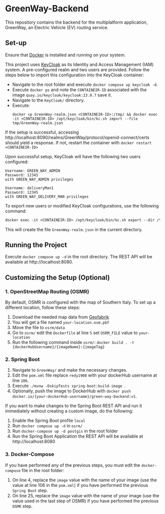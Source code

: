 # GreenWay-Backend
This repository contains the backend for the multiplatform application,
GreenWay, an Electric Vehicle (EV) routing service.

## Set-up

Ensure that [Docker](https://www.docker.com/) is installed and running on your system.

This project uses [KeyCloak](https://www.keycloak.org/) as its Identity and Access Management (IAM) system. 
A pre-configured realm and two users are provided. 
Follow the steps below to import this configuration into the KeyCloak container:

- Navigate to the root folder and execute ```docker compose up keycloak -d```.
- Execute ```docker ps``` and note the ```CONTAINEIR-ID``` associated with the image ```quay.io/keycloak/keycloak:23.0.7``` save it.
- Navigate to the ```KeyCloak/``` directory.
- Execute: 
  ```dokcerfile 
  docker cp GreenWay-realm.json <CONTAINEIR-ID>:/tmp/ && docker exec -it <CONTAINEIR-ID> /opt/keycloak/bin/kc.sh import --file tmp/GreenWay-realm.json
  ```

If the setup is successful, 
accessing http://localhost:8090/realms/GreenWay/protocol/openid-connect/certs should yield a response. 
If not, restart the container with ```docker restart <CONTAINEIR-ID>```

Upon successful setup, KeyCloak will have the following two users configured:

```
Username: GREEN_WAY_ADMIN
Password: 12345
with GREEN_WAY_ADMIN privileges
```

```
Username: deliveryMan1
Password: 12345
with GREEN_WAY_DELIVERY_MAN privileges
```

To export new users or modified KeyCloak configurations, use the following command:
```dockerfile 
docker exec -it <CONTAINEIR-ID> /opt/keycloak/bin/kc.sh export --dir /tmp --users realm_file && docker cp <CONTAINEIR-ID>:/tmp/GreenWay-realm.json .
```

This will create the file ```GreenWay-realm.json``` in the current directory.

## Running the Project

Execute ```docker compose up -d``` in the root directory. The REST API will be available at http://localhost:8080.

## Customizing the Setup (Optional)

### 1. OpenStreetMap Routing (OSMR)

By default, OSMR is configured with the map of Southern Italy. To set up a different location, follow these steps:

1. Download the needed map data from [Geofabrik](https://www.geofabrik.de/)
2. You will get a file named ```your-location.osm.pbf```
3. Move the file to ```osrm/data```
4. Go to ```osrm/``` edit the ```Dockerfile``` at line ```5``` set ```OSRM_FILE``` value to ```your-location```
5. Run the following command inside ```osrm/```: ```docker build . -t {dockerHubUsername}/{imageName}:{imageTag}```


### 2. Spring Boot

1. Navigate to ```GreenWay/``` and make the necessary changes.
2. Edit the ```pom.xml``` file replace ```redy1908``` with your dockerHub username at line ```106```.
3. Execute ```./mvnw -DskipTests spring-boot:build-image ```.
4. Optionally, push the image to DockerHub with ```docker push docker.io/{your-dockerHub-username}/green-way-backend:v1```.

If you want to make changes to the Spring Boot REST API and run it immediately without creating a custom image, 
do the following:
    
1. Enable the Spring Boot profile ```local```
2. Run ```docker compose up -d``` in ```osrm/```
3. Run ```docker-compose up -d postgis``` in the root folder
4. Run the Spring Boot Application the REST API will be available at http://localhost:8080

### 3. Docker-Compose 
If you have performed any of the previous steps, you must edit the ```docker-compose``` file in the root folder:
   1. On line 4, replace the `image`  value with the name of your image (use the value at line 106 in the ```pom.xml```) if you have performed the previous ```Spring Boot``` step.
   2. On line 25, replace the `image` value with the name of your image (use the value used in the last step of OSMR) if you have performed the previous ```OSMR``` step.